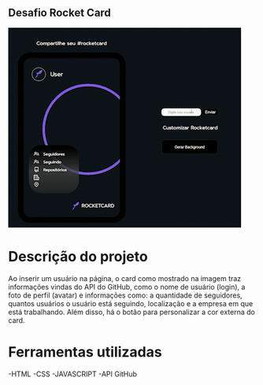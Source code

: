 ## Desafio Rocket Card


<img src="./.github/preview_AdobeExpress.gif" alt="preview"></p>

# Descrição do projeto
Ao inserir um usuário na página, o card como mostrado na imagem traz informações vindas do API do GitHub, como o nome de usuário (login), a foto de perfil (avatar) e informações como: a quantidade de seguidores, quantos usuários o usuário está seguindo, localização e a empresa em que está trabalhando.
Além disso, há o botão para personalizar a cor externa do card.

# Ferramentas utilizadas
-HTML
-CSS
-JAVASCRIPT
-API GitHub